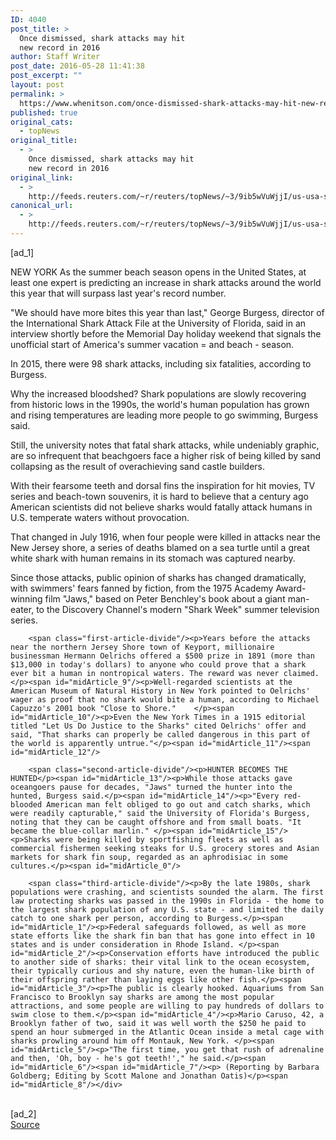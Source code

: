 ```yaml
---
ID: 4040
post_title: >
  Once dismissed, shark attacks may hit
  new record in 2016
author: Staff Writer
post_date: 2016-05-28 11:41:38
post_excerpt: ""
layout: post
permalink: >
  https://www.whenitson.com/once-dismissed-shark-attacks-may-hit-new-record-in-2016/
published: true
original_cats:
  - topNews
original_title:
  - >
    Once dismissed, shark attacks may hit
    new record in 2016
original_link:
  - >
    http://feeds.reuters.com/~r/reuters/topNews/~3/9ib5wVuWjjI/us-usa-sharks-idUSKCN0YJ0B6
canonical_url:
  - >
    http://feeds.reuters.com/~r/reuters/topNews/~3/9ib5wVuWjjI/us-usa-sharks-idUSKCN0YJ0B6
---
```

 [ad_1]
<br><div id="articleText">
<span id="midArticle_start"/>

<span id="midArticle_0"/><span class="focusParagraph" readability="4"><p><span class="articleLocation">NEW YORK</span> As the summer beach season opens in the United States, at least one expert is predicting an increase in shark attacks around the world this year that will surpass last year's record number.</p></span><span id="midArticle_1"/><p>"We should have more bites this year than last," George Burgess, director of the International Shark Attack File at the University of Florida, said in an interview shortly before the Memorial Day holiday weekend that signals the unofficial start of America's summer vacation = and beach - season.</p><span id="midArticle_2"/><p>In 2015, there were 98 shark attacks, including six fatalities, according to Burgess.</p><span id="midArticle_3"/><p>Why the increased bloodshed? Shark populations are slowly recovering from historic lows in the 1990s, the world's human population has grown and rising temperatures are leading more people to go swimming, Burgess said.</p><span id="midArticle_4"/><p>Still, the university notes that fatal shark attacks, while undeniably graphic, are so infrequent that beachgoers face a higher risk of being killed by sand collapsing as the result of overachieving sand castle builders.</p><span id="midArticle_5"/><p>With their fearsome teeth and dorsal fins the inspiration for hit movies, TV series and beach-town souvenirs, it is hard to believe that a century ago American scientists did not believe sharks would fatally attack humans in U.S. temperate waters without provocation.</p><span id="midArticle_6"/><p>That changed in July 1916, when four people were killed in attacks near 	the New Jersey shore, a series of deaths blamed on a sea turtle until a great white shark with human remains in its stomach was captured nearby.</p><span id="midArticle_7"/><p>Since those attacks, public opinion of sharks has changed dramatically, with swimmers' fears fanned by fiction, from the 1975 Academy Award-winning film "Jaws," based on Peter Benchley's book about a giant man-eater, to the Discovery Channel's modern "Shark Week" summer television series. </p><span id="midArticle_8"/>
        
        <span class="first-article-divide"/><p>Years before the attacks near the northern Jersey Shore town of Keyport, millionaire businessman Hermann Oelrichs offered a $500 prize in 1891 (more than $13,000 in today's dollars) to anyone who could prove that a shark ever bit a human in nontropical waters. The reward was never claimed.</p><span id="midArticle_9"/><p>Well-regarded scientists at the American Museum of Natural History in New York pointed to Oelrichs' wager as proof that no shark would bite a human, according to Michael Capuzzo's 2001 book "Close to Shore."    </p><span id="midArticle_10"/><p>Even the New York Times in a 1915 editorial titled "Let Us Do Justice to the Sharks" cited Oelrichs' offer and said, "That sharks can properly be called dangerous in this part of the world is apparently untrue."</p><span id="midArticle_11"/><span id="midArticle_12"/>
        
        <span class="second-article-divide"/><p>HUNTER BECOMES THE HUNTED</p><span id="midArticle_13"/><p>While those attacks gave oceangoers pause for decades, "Jaws" turned the hunter into the hunted, Burgess said.</p><span id="midArticle_14"/><p>"Every red-blooded American man felt obliged to go out and catch sharks, which were readily capturable," said the University of Florida's Burgess, noting that they can be caught offshore and from small boats. "It became the blue-collar marlin." </p><span id="midArticle_15"/><p>Sharks were being killed by sportfishing fleets as well as commercial fishermen seeking steaks for U.S. grocery stores and Asian markets for shark fin soup, regarded as an aphrodisiac in some cultures.</p><span id="midArticle_0"/>
        
        <span class="third-article-divide"/><p>By the late 1980s, shark populations were crashing, and scientists sounded the alarm. The first law protecting sharks was passed in the 1990s in Florida - the home to the largest shark population of any U.S. state - and limited the daily catch to one shark per person, according to Burgess.</p><span id="midArticle_1"/><p>Federal safeguards followed, as well as more state efforts like the shark fin ban that has gone into effect in 10 states and is under consideration in Rhode Island. </p><span id="midArticle_2"/><p>Conservation efforts have introduced the public to another side of sharks: their vital link to the ocean ecosystem, their typically curious and shy nature, even the human-like birth of their offspring rather than laying eggs like other fish.</p><span id="midArticle_3"/><p>The public is clearly hooked. Aquariums from San Francisco to Brooklyn say sharks are among the most popular attractions, and some people are willing to pay hundreds of dollars to swim close to them.</p><span id="midArticle_4"/><p>Mario Caruso, 42, a Brooklyn father of two, said it was well worth the $250 he paid to spend an hour submerged in the Atlantic Ocean inside a metal cage with sharks prowling around him off Montauk, New York. </p><span id="midArticle_5"/><p>"The first time, you get that rush of adrenaline and then, 'Oh, boy - he's got teeth!'," he said.</p><span id="midArticle_6"/><span id="midArticle_7"/><p> (Reporting by Barbara Goldberg; Editing by Scott Malone and Jonathan Oatis)</p><span id="midArticle_8"/></div>
<br>[ad_2]
<br><a href="http://feeds.reuters.com/~r/reuters/topNews/~3/9ib5wVuWjjI/us-usa-sharks-idUSKCN0YJ0B6">Source </a>